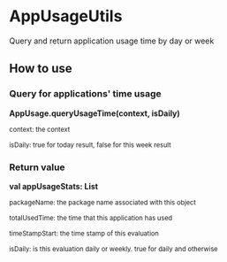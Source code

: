 # AppUsageUtils
Query and return application usage time by day or week
## How to use
### Query for applications' time usage
**AppUsage.queryUsageTime(context, isDaily)**

   <sub>context: the context</sub>
   
   <sub>isDaily: true for today result, false for this week result</sub>


### Return value
**val appUsageStats: List<AppUsedTime>**

<sub>packageName: the package name associated with this object</sub>

<sub>totalUsedTime: the time that this application has used</sub>

<sub>timeStampStart: the time stamp of this evaluation</sub>

<sub>isDaily: is this evaluation daily or weekly. true for daily and otherwise</sub>


 


